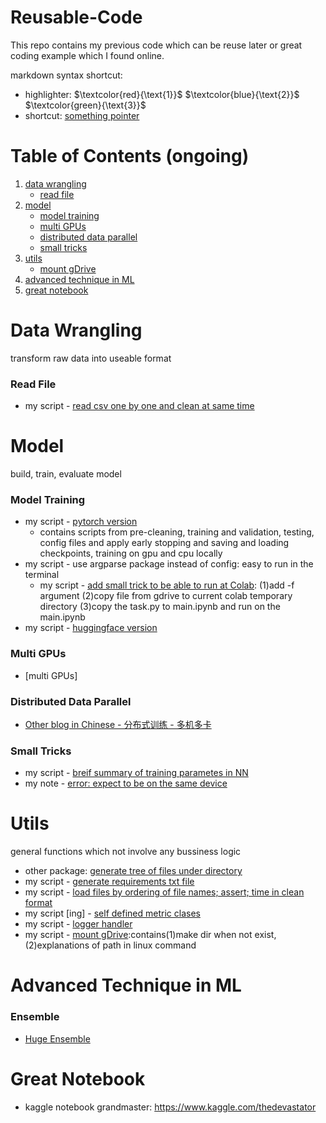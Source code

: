 # Reusable-Code
This repo contains my previous code which can be reuse later or great coding example which I found online.

markdown syntax shortcut:
- highlighter:
$`\textcolor{red}{\text{1}}`$ 
$`\textcolor{blue}{\text{2}}`$ 
$`\textcolor{green}{\text{3}}`$
- shortcut:
<a id='tag'></a> [something pointer](#tag)

# Table of Contents (ongoing)
1. [data wrangling](#dw)
      - [read file](#rf)
3. [model](#model)
      - [model training](#mt)
      - [multi GPUs](#mgpu)
      - [distributed data parallel](#ddp)
      - [small tricks](#st)
5. [utils](#utils)
      - [mount gDrive](#mg)
6. [advanced technique in ML](#atim)
7. [great notebook](#gn)

# Data Wrangling
<a id='dw'></a>
transform raw data into useable format
### Read File
<a id='rf'></a>
- my script - [read csv one by one and clean at same time](https://github.com/tinghe14/Reusable-Code/blob/ab1f36b3db68cadbfe04f88b88bda2471168c743/Data%20Wrangling/Read%20File/0.py)


# Model
<a id='model'></a>
build, train, evaluate model
### Model Training
<a id='mt'></a>
- my script - [pytorch version](https://github.com/tinghe14/Reusable-Code/tree/92b083ab226d24dfc3dc75fabee77a3623789180/Model/Model%20Training/%20Local%20Script)
  - contains scripts from pre-cleaning, training and validation, testing, config files and apply early stopping and saving and loading checkpoints, training on gpu and cpu locally
- my script - use argparse package instead of config: easy to run in the terminal
  - my script - [add small trick to be able to run at Colab](https://github.com/tinghe14/Reusable-Code/blob/dec9b698e80105a0083ce17b878cb25ed0fd752c/Model/Model%20Training/Argparse/1_README.md): (1)add -f argument (2)copy file from gdrive to current colab temporary directory (3)copy the task.py to main.ipynb and run on the main.ipynb
- my script - [huggingface version]()
### Multi GPUs
<a id='mgpu'></a>
- [multi GPUs]
### Distributed Data Parallel
<a id='ddp'></a>
- [Other blog in Chinese - 分布式训练 - 多机多卡](https://blog.csdn.net/love1005lin/article/details/116456422)
### Small Tricks
<a id='st'></a>
- my script - [breif summary of training parametes in NN](https://github.com/tinghe14/Reusable-Code/blob/db1f7eb6aa37d3bc138d617e4fdbe6e76f1a53cd/Model/Small%20Trick/Summary%20Param/0_summary_parameter.py)
- my note - [error: expect to be on the same device](https://github.com/tinghe14/Reusable-Code/blob/6e5c5588a6dbb5f26fcc3a6518d255bdea6d1df8/Model/Small%20Trick/Expect%20Same%20Device/0_expect_same_device.md)

# Utils
<a id='utils'></a>
general functions which not involve any bussiness logic
- other package: [generate tree of files under directory](https://github.com/michalbe/md-file-tree)
- my script - [generate requirements txt file](https://github.com/tinghe14/Reusable-Code/blob/61768a95e5cd9a65bbd757addd676725803607ed/Data%20Wrangling/Make%20Req%20File/0.py)
- my script - [load files by ordering of file names; assert; time in clean format](https://github.com/tinghe14/Reusable-Code/blob/main/Utils/Time/0_time.py)
- my script [ing] - [self defined metric clases](https://github.com/tinghe14/Reusable-Code/blob/5a694fedfc09c024d867c50bc23458fa0efacfd1/Utils/Self%20Metric/0_self_metric.py)
- my script - [logger handler](https://github.com/tinghe14/Reusable-Code/blob/471c37d94d0509a33b79914fc15c9bf1fa94f723/Utils/Logger%20Handler/0_logger.py)
<a id='mg'></a>
- my script - [mount gDrive](https://github.com/tinghe14/Reusable-Code/blob/ef2fc5d8852911708a04d23d6b36e71bc09d15b8/Utils/Mount%20gDrive/0_mount_gdrive.py):contains(1)make dir when not exist, (2)explanations of path in linux command
# Advanced Technique in ML
### Ensemble 
- [Huge Ensemble](https://www.kaggle.com/code/thedevastator/huge-ensemble)

# Great Notebook
- kaggle notebook grandmaster: https://www.kaggle.com/thedevastator

<!---
https://www.1point3acres.com/bbs/thread-997815-1-1.html
- 现在市场上有好多找做LLM背景人的坑。
我好奇这样背景的人和普通做NLP的人有什么主要的差异吗？
例如我这样的水货背景
- 3年前搞过一点NLP，会做常见的一些task（分类、问答、翻译什么的）。最近几年的进展都没怎么跟了。
- 明白古早版本的bert，transformer，gpt都是怎么工作的。
- 知道language model是怎么弄出来的（large的没碰过）
- 知道多机多卡的训练怎么写
- 会用一些已有推理框架onnx，tensorrt什么的捣鼓捣鼓模型上线
我可以大言不惭的说自己也是LLM背景的人吗？还是会被打回原型？
可能lz的能力能应付大多数工作了，但不足以在众多简历中被选出来，因为这些东西很多人都会。属实，感觉自己只能算个民科。研究方面完全没碰过。
很好的讨论，现在的公司精得很，感觉有没有百亿到千亿param 模型的实战的经验很容易就能在面试中看出来，在lz的基础上分享一些最近半年和相关资方打交道感受到的他们的期望和standard：
- 3年前搞过一点NLP，会做常见的一些task（分类、问答、翻译什么的）。最近几年的进展都没怎么跟了。
  --是否知道用10B以上LLM怎样便宜又有效的实现这些应用，LLM+RLHF/prompt engineering相比传统bert做基础任务有怎样的pros cons，怎样增强robustness/fairness
- 明白古早版本的bert，transformer，gpt都是怎么工作的
   --是否能在面试时不查api的情况下半小时pytorch/tf手撸朴素的bert/gpt实现 从 tokenizaiton/embedding/self attention and ffn 到beam search?
- 知道language model是怎么弄出来的（large的没碰过）
  --千亿规模模型训练都有哪些坑，数据清洗去重有哪些坑和调优技巧？怎么通过各种training dynamics的参数寻找适合的训练参数和训练早期发现不适合的模型参数？
- 知道多机多卡的训练怎么写.
   --megatron实现代码是否熟悉，知道如何修改？pipeline/tensor/data parallelism各项参数应该如何配置
- 会用一些已有推理框架onnx，tensorrt什么的捣鼓捣鼓模型上线
  --onnx/tensorrt/triton/pytorch2.0/deepspeed/fastertransformer用来部署百亿以上模型各有什么坑，如果需要4bit、8bit部署怎样为这些还不支持int8/int4实现相应的cuda kernel并调优超过cublas的水平？
可能他们进的早，我最近面openai和anthropic一类的公司 被问的比刚才列的还深
哎 确实有些面试造火箭的感觉 谁让现在这领域卷呢 不过倒也不用都精通，在一个方面比较专，其他方面能说出一些思考就行
我觉得偏工程的关心也没那么多
除了那几个Transformer的model外 (可以去Huggingface看) 也就是deepspeed zero了 ..... 我只会用data parallel 最多搞30-40B model 需要model/pipeline parallel 我也不知道哪个好
偏研究的东西就比较多了 最好还是经常看论文
比如比较新的positional encoding -> alibi / rotary 这种 会被考到
- 怎么说呢，比 LZ 水的搞 LLM 的人也有，比 LZ 强的面试进不去的也有。
- LZ 是想去搞 LLM，或者说是想去 OpenAI/Google Bard 这种吗？如果不是下面的建议不用看。
- 建议 LZ 跳出学生思维：不是我会这个技术，我就能去搞。
- 想明白这一点：你能为别人贡献什么，别人为什么需要你？
--->
